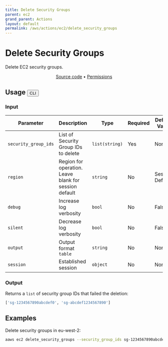```yaml
---
title: Delete Security Groups
parent: ec2
grand_parent: Actions
layout: default
permalink: /aws/actions/ec2/delete_security_groups
---
```


# Delete Security Groups

Delete EC2 security groups.<br/>

<p align="center">
   <a href="https://github.com/avtomat-hub/avtomat-aws/tree/main/avtomat_aws/services/ec2/delete_security_groups.py">Source code</a> •
   <a href="/aws/permissions/ec2/delete_security_groups">Permissions</a>
</p>

## Usage <button id="toggleButton" class="btn fs-3" onclick="toggleTables()">CLI</button>

### Input

| Parameter            | Description                                           | Type           | Required | Default Value   |
|----------------------|-------------------------------------------------------|----------------|----------|-----------------|
| `security_group_ids` | List of Security Group IDs to delete                  | `list(string)` | Yes      | None            |
| `region`             | Region for operation. Leave blank for session default | `string`       | No       | Session Default |
| `debug`              | Increase log verbosity                                | `bool`         | No       | False           |
| `silent`             | Decrease log verbosity                                | `bool`         | No       | False           |
| `output`             | Output format <br/> `table`                           | `string`       | No       | None            |
| `session`            | Established session                                   | `object`       | No       | None            |                           

### Output

Returns a `list` of security group IDs that failed the deletion:

```python
['sg-1234567890abcdef0', 'sg-abcdef1234567890']
```

<div markdown="1" id="cli" style="display: block;">

## Examples

Delete security groups in eu-west-2:

```bash
aaws ec2 delete_security_groups --security_group_ids sg-1234567890abcdef0 sg-abcdef1234567890 --region eu-west-2
```

</div>

<div markdown="1" id="prog" style="display: none;">

## Examples

Delete security groups in eu-west-2:

```python
from avtomat_aws import ec2

response = ec2.delete_security_groups(security_group_ids=["sg-1234567890abcdef0", "sg-abcdef1234567890"],
                                      region="eu-west-2")
```

</div>

<script>
  function toggleTables() {
    var cli = document.getElementById("cli");
    var prog = document.getElementById("prog");
    var toggleButton = document.getElementById("toggleButton");
    if (cli.style.display === "none") {
      cli.style.display = "block";
      prog.style.display = "none";
      toggleButton.innerHTML = "CLI";
    } else {
      cli.style.display = "none";
      prog.style.display = "block";
      toggleButton.innerHTML = "Programmatic";
    } 
  }
</script>

